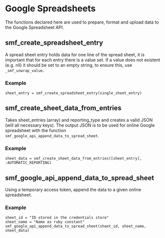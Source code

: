 # Google Spreadsheets

The functions declared here are used to prepare, format and upload data to the Google Spreadsheet API.

## smf_create_spreadsheet_entry

A spread sheet entry holds data for one line of the spread sheet, it is important that for each entry there is a value set.
If a value does not existent (e.g. nil) it should be set to an empty string, to ensure this, use `_smf_unwrap_value`.

### Example
```
sheet_entry = smf_create_spreadsheet_entry(single_sheet_entry)
```

## smf_create_sheet_data_from_entries

Takes sheet_entries (array) and reporting_type and creates a valid JSON (will all necessary keys).
The output JSON is to be used for online Google spreadsheet with the function `smf_google_api_append_data_to_spread_sheet`.

### Example
```
sheet_data = smf_create_sheet_data_from_entries([sheet_entry], :AUTOMATIC_REPORTING)
```

## smf_google_api_append_data_to_spread_sheet

Using a temporary access token, append the data to a given online spreadsheet.

### Example
```
sheet_id = "ID stored in the credentials store"
sheet_name = "Name as ruby constant"
smf_google_api_append_data_to_spread_sheet(sheet_id, sheet_name, sheet_data)
```
